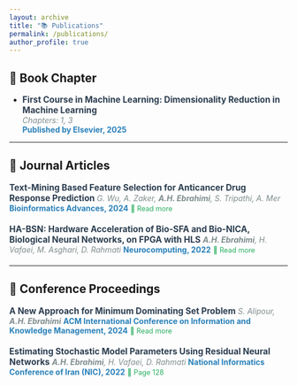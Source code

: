 ```yaml
---
layout: archive
title: "📚 Publications"
permalink: /publications/
author_profile: true
---
```


<style>
  .publication-list {
    list-style: none;
    padding: 0;
  }
  .publication-list li {
    margin-bottom: 20px;
  }
  .publication-title {
    font-weight: bold;
    font-size: 1.1em;
    color: #2c3e50;
  }
  .publication-authors {
    font-style: italic;
    color: #7f8c8d;
  }
  .publication-source {
    font-weight: bold;
    color: #2980b9;
  }
  .read-more {
    font-size: 0.9em;
    color: #27ae60;
    text-decoration: none;
  }
  .read-more:hover {
    text-decoration: underline;
  }
</style>

## 📖 Book Chapter
- <span class="publication-title">First Course in Machine Learning: Dimensionality Reduction in Machine Learning</span>  
  <span class="publication-authors">Chapters: 1, 3</span>  
  <span class="publication-source">Published by Elsevier, 2025</span>

---

## 📰 Journal Articles
<ul class="publication-list">
  <li>
    <span class="publication-title">Text-Mining Based Feature Selection for Anticancer Drug Response Prediction</span>  
    <span class="publication-authors">G. Wu, A. Zaker, <b>A.H. Ebrahimi</b>, S. Tripathi, A. Mer</span>  
    <span class="publication-source">Bioinformatics Advances, 2024</span>  
    <a class="read-more" href="https://academic.oup.com/bioinformaticsadvances/article/4/1/vbae047/7644335">🔗 Read more</a>
  </li>
  <li>
    <span class="publication-title">HA-BSN: Hardware Acceleration of Bio-SFA and Bio-NICA, Biological Neural Networks, on FPGA with HLS</span>  
    <span class="publication-authors"><b>A.H. Ebrahimi</b>, H. Vafaei, M. Asghari, D. Rahmati</span>  
    <span class="publication-source">Neurocomputing, 2022</span>  
    <a class="read-more" href="https://papers.ssrn.com/sol3/papers.cfm?abstract_id=4517541">🔗 Read more</a>
  </li>
</ul>

---

## 🎤 Conference Proceedings
<ul class="publication-list">
  <li>
    <span class="publication-title">A New Approach for Minimum Dominating Set Problem</span>  
    <span class="publication-authors">S. Alipour, <b>A.H. Ebrahimi</b></span>  
    <span class="publication-source">ACM International Conference on Information and Knowledge Management, 2024</span>  
    <a class="read-more" href="https://drive.google.com/file/d/1uzFTRf3CeWSN7075rZLWK_YzQtbxNmG1/view?usp=sharing">🔗 Read more</a>
  </li>
  <li>
    <span class="publication-title">Estimating Stochastic Model Parameters Using Residual Neural Networks</span>  
    <span class="publication-authors"><b>A.H. Ebrahimi</b>, H. Vafaei, D. Rahmati</span>  
    <span class="publication-source">National Informatics Conference of Iran (NIC), 2022</span>  
    <a class="read-more" href="https://cs.ipm.ac.ir/nic/1401/files/Final_proceedings_NIC1401.pdf">🔗 Page 128</a>
  </li>
</ul>
